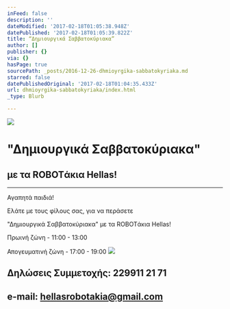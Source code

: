 ```yaml
---
inFeed: false
description: ''
dateModified: '2017-02-18T01:05:38.948Z'
datePublished: '2017-02-18T01:05:39.822Z'
title: “Δημιουργικά Σαββατοκύριακα”
author: []
publisher: {}
via: {}
hasPage: true
sourcePath: _posts/2016-12-26-dhmioyrgika-sabbatokyriaka.md
starred: false
datePublishedOriginal: '2017-02-18T01:04:35.433Z'
url: dhmioyrgika-sabbatokyriaka/index.html
_type: Blurb

---
```

![](https://the-grid-user-content.s3-us-west-2.amazonaws.com/9fb82eb0-897f-4dbd-b80a-61bdd30c843e.png)

# "Δημιουργικά Σαββατοκύριακα"

## με τα ROBOTάκια Hellas!

---

Αγαπητά παιδιά!

Ελάτε με τους φίλους σας, για να περάσετε 

"Δημιουργικά Σαββατοκύριακα" με τα ROBOTάκια Hellas!

Πρωινή ζώνη - 11:00 - 13:00

Απογευματινή ζώνη - 17:00 - 19:00
![](https://the-grid-user-content.s3-us-west-2.amazonaws.com/fd9e50b3-b915-462e-8fd2-a56936ffd6f1.png)

## Δηλώσεις Συμμετοχής: 229911 21 71

## e-mail: hellasrobotakia@gmail.com